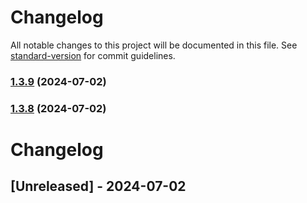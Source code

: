 # Changelog

All notable changes to this project will be documented in this file. See [standard-version](https://github.com/conventional-changelog/standard-version) for commit guidelines.

### [1.3.9](https://github.com/mmiglesias/Practica/compare/v1.3.8...v1.3.9) (2024-07-02)

### [1.3.8](https://github.com/mmiglesias/Practica/compare/v1.3.7...v1.3.8) (2024-07-02)

# Changelog

## [Unreleased] - 2024-07-02
